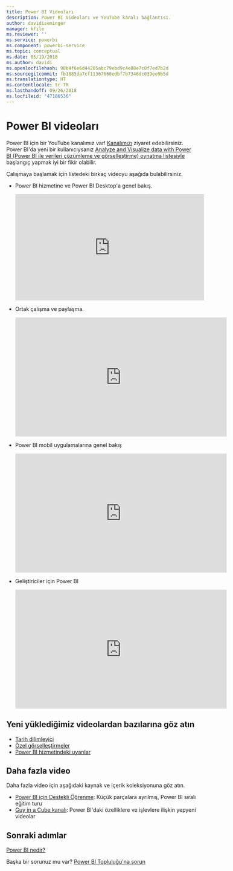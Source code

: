 ```yaml
---
title: Power BI Videoları
description: Power BI Videoları ve YouTube kanalı bağlantısı.
author: davidiseminger
manager: kfile
ms.reviewer: ''
ms.service: powerbi
ms.component: powerbi-service
ms.topic: conceptual
ms.date: 05/19/2018
ms.author: davidi
ms.openlocfilehash: 98b4f6e6d44205abc79ebd9c4e88e7c0f7ed7b2d
ms.sourcegitcommit: fb1885da7cf11367660edbf7b7346dc039ee9b5d
ms.translationtype: HT
ms.contentlocale: tr-TR
ms.lasthandoff: 09/26/2018
ms.locfileid: "47186536"
---
```

# <a name="power-bi-videos"></a>Power BI videoları
Power BI için bir YouTube kanalımız var! [Kanalımızı](https://www.youtube.com/user/mspowerbi/videos) ziyaret edebilirsiniz. Power BI'da yeni bir kullanıcıysanız [Analyze and Visualize data with Power BI (Power BI ile verileri çözümleme ve görselleştirme) oynatma listesiyle](https://www.youtube.com/playlist?list=PL1N57mwBHtN0JFoKSR0n-tBkUJHeMP2cP) başlangıç yapmak iyi bir fikir olabilir.

Çalışmaya başlamak için listedeki birkaç videoyu aşağıda bulabilirsiniz.

* Power BI hizmetine ve Power BI Desktop'a genel bakış.
  
  <iframe width="500" height="281" src="https://www.youtube.com/embed/l2wy4XgQIu0" frameborder="0" allowfullscreen></iframe>
* Ortak çalışma ve paylaşma.
  
  <iframe width="560" height="315" src="https://www.youtube.com/embed/5DABLeJzQYM" frameborder="0" allow="autoplay; encrypted-media" allowfullscreen></iframe>
* Power BI mobil uygulamalarına genel bakış
  
  <iframe width="560" height="315" src="https://www.youtube.com/embed/07uBWhaCo78" frameborder="0" allow="autoplay; encrypted-media" allowfullscreen></iframe>

* Geliştiriciler için Power BI
  <iframe width="560" height="315" src="https://www.youtube.com/embed/47uXJW1GIUY" frameborder="0" allow="autoplay; encrypted-media" allowfullscreen></iframe>  

## <a name="watch-some-of-our-new-uploads"></a>Yeni yüklediğimiz videolardan bazılarına göz atın
* [Tarih dilimleyici](https://youtu.be/V7i82ZZm0vw)
* [Özel görselleştirmeler](https://youtu.be/d-rXAJ3_uAo)
* [Power BI hizmetindeki uyarılar](https://youtu.be/JbL2-HJ8clE)

## <a name="more-videos"></a>Daha fazla video
Daha fazla video için aşağıdaki kaynak ve içerik koleksiyonuna göz atın.

* [Power BI için Destekli Öğrenme](https://powerbi.microsoft.com/guided-learning/): Küçük parçalara ayrılmış, Power BI sıralı eğitim turu
* [Guy in a Cube kanalı](https://www.youtube.com/channel/UCFp1vaKzpfvoGai0vE5VJ0w): Power BI'daki özelliklere ve işlevlere ilişkin yepyeni videolar

## <a name="next-steps"></a>Sonraki adımlar
[Power BI nedir?](power-bi-overview.md)

Başka bir sorunuz mu var? [Power BI Topluluğu'na sorun](http://community.powerbi.com/)

